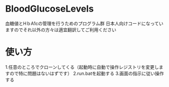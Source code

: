 # BloodGlucoseLevels
血糖値とHｂA1cの管理を行うためのプログラム群
日本人向けコードになっていますのでそれ以外の方々は適宜翻訳してご利用ください
# 使い方
1.任意のところでクローンしてくる（起動時に自動で操作レジストリを変更しますので特に問題はないはずです）
2.run.batを起動する
3.画面の指示に従い操作する